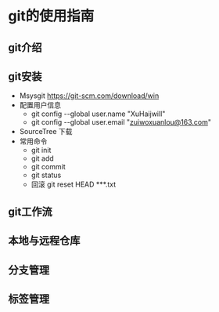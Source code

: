 # git的使用指南

## git介绍

## git安装
- Msysgit https://git-scm.com/download/win
- 配置用户信息
  - git config --global user.name "XuHaijwill"
  - git config --global user.email "zuiwoxuanlou@163.com"
- SourceTree 下载
- 常用命令
  - git init
  - git add
  - git commit
  - git status
  - 回滚 git reset HEAD ***.txt 

## git工作流

## 本地与远程仓库

## 分支管理

## 标签管理